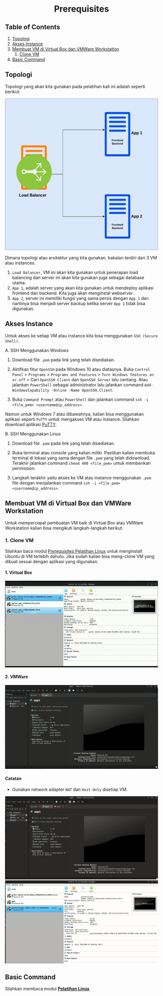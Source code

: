 <div align=center>

# Prerequisites

</div>

## Table of Contents

1. [Topologi](#topologi)
2. [Akses Instance](#akses-instance)
3. [Membuat VM di Virtual Box dan VMWare Workstation](#membuat-vm-di-membuat-vm-di-virtual-box-dan-vmware-workstation)
   1. [Clone VM](#clone-vm)
4. [Basic Command](#basic-command)

## Topologi

Topologi yang akan kita gunakan pada pelatihan kali ini adalah seperti berikut:

![Topologi](assets/topologi.jpg)

Dimana topologi atau arsitektur yang kita gunakan, bakalan terdiri dari 3 VM atau instances.

1. `Load Balancer`, VM ini akan kita gunakan untuk penerapan load balancing dan server ini akan kita gunakan juga sebagai database utama.
2. `App 1`, adalah server yang akan kita gunakan untuk mendeploy aplikasi frontend dan backend. Kita juga akan menginstal webserver.
3. `App 2`, server ini memiliki fungsi yang sama persis dengan `App 1` dan nantinya bisa menjadi server backup ketika server `App 1` tidak bisa digunakan.

## Akses Instance

Untuk akses ke setiap VM atau instance kita bisa menggunakan `SSH (Secure Shell)`.

A. SSH Menggunakan Windows

1. Download file `.pem` pada link yang telah disediakan.

2. Aktifkan fitur `OpenSSH` pada Windows 10 atau diatasnya. Buka `Control Panel` > `Programs` > `Programs and Features` > `Turn Windows features on or off` > Cari `OpenSSH Client` dan `OpenSSH Server` lalu centang. Atau jalankan `PowerShell` sebagai administrator lalu jalankan command `Add-WindowsCapability -Online -Name OpenSSH.Client`.

3. Buka `Command Prompt` atau `PowerShell` dan jalankan command `ssh -i <file_pem> <username@ip_address>`.

Namun untuk Windows 7 atau dibawahnya, kalian bisa menggunakan aplikasi seperti `PuTTY` untuk mengakses VM atau instance. Silahkan download aplikasi [PuTTY](https://www.putty.org/).

B. SSH Menggunakan Linux

1. Download file `.pem` pada link yang telah disediakan.

2. Buka terminal atau console yang kalian miliki. Pastikan kalian membuka terminal di lokasi yang sama dengan file `.pem` yang telah didownload. Terakhir jalankan command `chmod 400 <file_pem>` untuk memberikan permission.

3. Langkah terakhir yaitu akses ke VM atau instance menggunakan `.pem` file dengan menjalankan command `ssh -i <file_pem> <username@ip_address>`.

## Membuat VM di Virtual Box dan VMWare Workstation

Untuk mempercepat pembuatan VM baik di Virtual Box atau VMWare Workstation kalian bisa mengikuti langkah-langkah berikut.

<!-- ### 1. Menggunakan Vagrant

Requirements:

- [ ] Install [Vagrant >= 2.4.1](https://developer.hashicorp.com/vagrant/install)
- [ ] Install Virtual Box atau VMWare Workstation
- [ ] Silahkan membaca modul [LBE-AJK-2022](https://github.com/arsitektur-jaringan-komputer/lbe-ajk-2022/tree/master/Modul%202#vagrant) untuk langkah-langkah menginstall Vagrant.
- [ ] Pastikan kalian menginstall plugin untuk VMWare: `vagrant plugin install vagrant-vmware` dan utilitasnya: [`Vagrant VMware Utility`](https://developer.hashicorp.com/vagrant/install/vmware#windows)
- [ ] Jangan Lupa mengatur IP di interface `Host-Only` menjadi Static : 192.168.1.1. Cek [disini](#konfigurasi-ip-static-virtual-box)
- [ ] Harap memakai WSL untuk menggunakan command `wget`, jika memakai CMD harap menginstall wget terlebih dahulu: [Install Wget Windows](https://www.niagahoster.co.id/blog/contoh-penggunaan-wget-command/)

- Download Vagrant file melalui link berikut:

Untuk Virtual Box:

```bash
wget https://raw.githubusercontent.com/danielcristho/modul-deployment/master/0.%20Prerequisites/vagrant/Vagrantfile-Vbox -O Vagrantfile
```

Untuk VMWare:

```bash
wget https://raw.githubusercontent.com/danielcristho/modul-deployment/master/0.%20Prerequisites/vagrant/Vagrantfile-VMWare -O Vagrantfile
```

- Selanjutnya jalankan command `vagrant up` untuk membuat vm menggunakan vagrant.

![Vagrant Up](assets/vagrant-up.png)

- Selanjutnya untuk mengakses VM yang telah dibuat, bisa menggunakan command `vagrant ssh <hostname_vm>`.

![Vagrant SSH](assets/vagrant-ssh.gif)

Catatan:

- Untuk mematikan VM bisa menggunakan command `vagrant halt`.
- Untuk destroy VM bisa menggunakan command `vagrant destroy`

#### Konfigurasi IP Static Virtual Box

![IP Static Virtual Box](assets/static-ip-vbox.gif)

#### Konfigurasi IP VMWare Workstation

![IP Static VMWare](assets/static-ip-vmware.gif) -->

### 1. Clone VM

Silahkan baca modul [Prerequisites Pelatihan Linux](https://github.com/arsitektur-jaringan-komputer/Pelatihan-Linux/tree/master/0.%20Prerequisites) untuk menginstall Ubuntu di VM terlebih dahulu. Jika sudah kalian bisa meng-clone VM yang dibuat sesuai dengan aplikasi yang digunakan.

#### 1. Virtual Box

![Clone VM Virtual Box](assets/clone-vm-vbox.gif)

#### 2. VMWare

![Clone VM VMWare](assets/clone-vm-ware.gif)

#### Catatan

- Gunakan network adapter `NAT` dan `Host-Only` disetiap VM.

![Setup Network Adapter di VMWare](assets/vmware-network.gif)
![Setup Network Adapter di Virtual Box](assets/vbox-network.gif)

## Basic Command

Silahkan membaca modul **[Pelatihan Linux](https://github.com/arsitektur-jaringan-komputer/Pelatihan-Linux)**.
